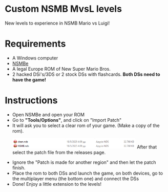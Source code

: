 # Custom NSMB MvsL levels
New levels to experience in NSMB Mario vs Luigi! 

# Requirements
* A Windows computer
* [NSMBe](https://github.com/MammaMiaTeam/NSMB-Editor/releases/tag/v5.4.1)
* A legal Europe ROM of New Super Mario Bros.
* 2 hacked DSi's/3DS or 2 stock DSs with flashcards. **Both DSs need to have the game!**

# Instructions
* Open NSMBe and open your ROM
* Go to **"Tools/Options"**, and click on "Import Patch"
* It will ask you to select a clear rom of your game. (Make a copy of the rom). <p align="left">
<img src="https://raw.githubusercontent.com/michaelllk/Custom-NSMB-MvsL-levels/refs/heads/main/example.png?token=GHSAT0AAAAAADBHG4ORWU7KXFGDWCXWMU7Q2BJ326A" width="385" title="File Browser"> After that select the patch file from the releases page.
* Ignore the "Patch is made for another region" and then let the patch finish.
* Place the rom to both DSs and launch the game, on both devices, go to the multiplayer menu (the bottom one) and connect the DSs
* Done! Enjoy a little extension to the levels!
